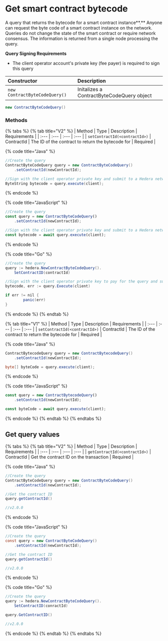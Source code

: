 # Get smart contract bytecode

A query that returns the bytecode for a smart contract instance**.** Anyone can request the byte code of a smart contract instance on the network.  Queries do not change the state of the smart contract or require network consensus. The information is returned from a single node processing the query.

**Query Signing Requirements**

* The client operator account's private key \(fee payer\) is required to sign this query

| Constructor | Description |
| :--- | :--- |
| `new ContractByteCodeQuery()` | Initalizes a ContractByteCodeQuery object |

```java
new ContractByteCodeQuery()
```

### Methods

{% tabs %}
{% tab title="V2" %}
| Method | Type | Description | Requirements |
| :--- | :--- | :--- | :--- |
| `setContractId(<contractId>)` | ContractId | The ID of the contract to return the bytecode for | Required |

{% code title="Java" %}
```java
//Create the query
ContractByteCodeQuery query = new ContractByteCodeQuery()
    .setContractId(newContractId);

//Sign with the client operator private key and submit to a Hedera network
ByteString bytecode = query.execute(client);
```
{% endcode %}

{% code title="JavaScript" %}
```javascript
//Create the query
const query = new ContractByteCodeQuery()
    .setContractId(newContractId);

//Sign with the client operator private key and submit to a Hedera network
const bytecode = await query.execute(client);
```
{% endcode %}

{% code title="Go" %}
```java
//Create the query
query := hedera.NewContractByteCodeQuery().
    SetContractID(contractId)

//Sign with the client operator private key to pay for the query and submit the query to a Hedera network
bytecode, err := query.Execute(client)

if err != nil {
		panic(err)
}
```
{% endcode %}
{% endtab %}

{% tab title="V1" %}
| Method | Type | Description | Requirements |
| :--- | :--- | :--- | :--- |
| `setContractId(<contractId>)` | ContractId | The ID of the contract to return the bytecode for | Required |

{% code title="Java" %}
```java
ContractBytecodeQuery query = new ContractBytecodeQuery()
    .setContractId(newContractId);

byte[] byteCode = query.execute(client);
```
{% endcode %}

{% code title="JavaScript" %}
```javascript
const query = new ContractBytecodeQuery()
    .setContractId(newContractId);

const byteCode = await query.execute(client);
```
{% endcode %}
{% endtab %}
{% endtabs %}

## Get query values



{% tabs %}
{% tab title="V2" %}
| Method | Type | Description | Requirements |
| :--- | :--- | :--- | :--- |
| `getContractId(<contractId>)` | ContractId | Get the contract ID on the transaction | Required |

{% code title="Java" %}
```java
//Create the query
ContractByteCodeQuery query = new ContractByteCodeQuery()
    .setContractId(newContractId);

//Get the contract ID
query.getContractId()

//v2.0.0
```
{% endcode %}

{% code title="JavaScript" %}
```java
//Create the query
const query = new ContractByteCodeQuery()
    .setContractId(newContractId);

//Get the contract ID
query.getContractId()

//v2.0.0
```
{% endcode %}

{% code title="Go" %}
```java
//Create the query
query := hedera.NewContractByteCodeQuery().
    SetContractID(conractId)

query.GetContractID()

//v2.0.0
```
{% endcode %}
{% endtab %}
{% endtabs %}

## 

